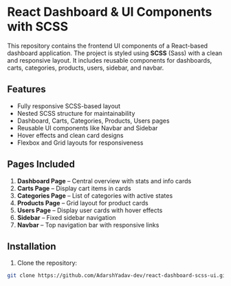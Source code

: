 # React Dashboard & UI Components with SCSS

This repository contains the frontend UI components of a React-based dashboard application. The project is styled using **SCSS** (Sass) with a clean and responsive layout. It includes reusable components for dashboards, carts, categories, products, users, sidebar, and navbar.

## Features

- Fully responsive SCSS-based layout
- Nested SCSS structure for maintainability
- Dashboard, Carts, Categories, Products, Users pages
- Reusable UI components like Navbar and Sidebar
- Hover effects and clean card designs
- Flexbox and Grid layouts for responsiveness

## Pages Included

1. **Dashboard Page** – Central overview with stats and info cards
2. **Carts Page** – Display cart items in cards
3. **Categories Page** – List of categories with active states
4. **Products Page** – Grid layout for product cards
5. **Users Page** – Display user cards with hover effects
6. **Sidebar** – Fixed sidebar navigation
7. **Navbar** – Top navigation bar with responsive links

## Installation

1. Clone the repository:

```bash
git clone https://github.com/AdarshYadav-dev/react-dashboard-scss-ui.git

